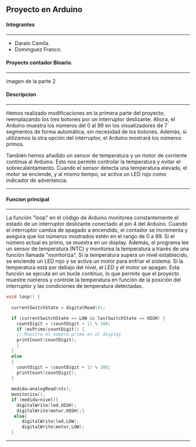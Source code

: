 Proyecto en Arduino
------------

#### Integrantes

------------

- Daraio Camila.
- Dominguez Franco.

 
#### Proyecto contador Binario.

------------

imagen de la parte 2

####  Descripcion

------------


Hemos realizado modificaciones en la primera parte del proyecto, reemplazando los tres botones por un interruptor deslizante. Ahora, el Arduino muestra los números del 0 al 99 en los visualizadores de 7 segmentos de forma automática, sin necesidad de los botones. Además, si utilizamos la otra opción del interruptor, el Arduino mostrará los números primos.

También hemos añadido un sensor de temperatura y un motor de corriente continua al Arduino. Esto nos permite controlar la temperatura y evitar el sobrecalentamiento. Cuando el sensor detecta una temperatura elevada, el motor se enciende, y al mismo tiempo, se activa un LED rojo como indicador de advertencia.

------------

####  Funcion principal

------------

La función "loop" en el código de Arduino monitorea constantemente el estado de un interruptor deslizante conectado al pin 4 del Arduino. Cuando el interruptor cambia de apagado a encendido, el contador se incrementa y asegura que los números mostrados estén en el rango de 0 a 99. Si el número actual es primo, se muestra en un display. Además, el programa lee un sensor de temperatura (NTC) y monitorea la temperatura a través de una función llamada "monitoriza". Si la temperatura supera un nivel establecido, se enciende un LED rojo y se activa un motor para enfriar el sistema. Si la temperatura está por debajo del nivel, el LED y el motor se apagan. Esta función se ejecuta en un bucle continuo, lo que permite que el proyecto muestre números y controle la temperatura en función de la posición del interruptor y las condiciones de temperatura detectadas.

```cpp
void loop() {
  
  currentSwitchState = digitalRead(4);

  if (currentSwitchState == LOW && lastSwitchState == HIGH) {
    countDigit = (countDigit + 1) % 100;
    if (esPrimo(countDigit)) {
    // Muestra el número primo en el display
    printCount(countDigit);
    }
  } 
  else 
  {  
	countDigit = (countDigit + 1) % 100;
    printCount(countDigit);
  }
  
  medida=analogRead(ntc);
  monitoriza();
  if (medida>nivel){
    digitalWrite(led,HIGH);
    digitalWrite(motor,HIGH);}
   else{
      digitalWrite(led,LOW);
      digitalWrite(motor,LOW);
  }   
```

------------

